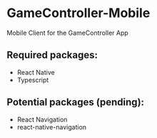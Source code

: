 # GameController-Mobile
Mobile Client for the GameController App

## Required packages:

- React Native
- Typescript

## Potential packages (pending):

- React Navigation
- react-native-navigation
